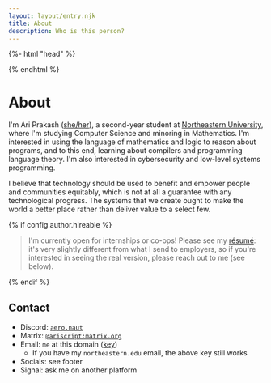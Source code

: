 ```yaml
---
layout: layout/entry.njk
title: About
description: Who is this person?
---
```


{%- html "head" %}

<meta name="og:type" content="profile" />
<meta name="profile:first_name" content="Ari" />
<meta name="profile:last_name" content="Prakash" />
<meta name="profile:username" content="ariscript" />
<meta name="profile:gender" content="female" />

{% endhtml %}

# About

I'm Ari Prakash
(<a class="trans" href="https://en.pronouns.page/@ariscript" data-external-link="true" target="_blank"><span class="trans">she/her</span></a>),
a second-year student at [Northeastern University](https://northeastern.edu),
where I'm studying Computer Science and minoring in Mathematics. I'm interested
in using the language of mathematics and logic to reason about programs, and to
this end, learning about compilers and programming language theory. I'm also
interested in cybersecurity and low-level systems programming.

I believe that technology should be used to benefit and empower people and
communities equitably, which is not at all a guarantee with any technological
progress. The systems that we create ought to make the world a better place
rather than deliver value to a select few.

{% if config.author.hireable %}

> I'm currently open for internships or co-ops! Please see my [résumé](/resume):
> it's very slightly different from what I send to employers, so if you're
> interested in seeing the real version, please reach out to me (see below).

{% endif %}

## Contact

- Discord: [`aero.naut`](https://discord.com/users/564930157371195437)
- Matrix: [`@ariscript:matrix.org`](https://matrix.to/#/@ariscript:matrix.org)
- Email: `me` at this domain ([key](/pgp.asc))
    - If you have my `northeastern.edu` email, the above key still works
- Socials: see footer
- Signal: ask me on another platform
